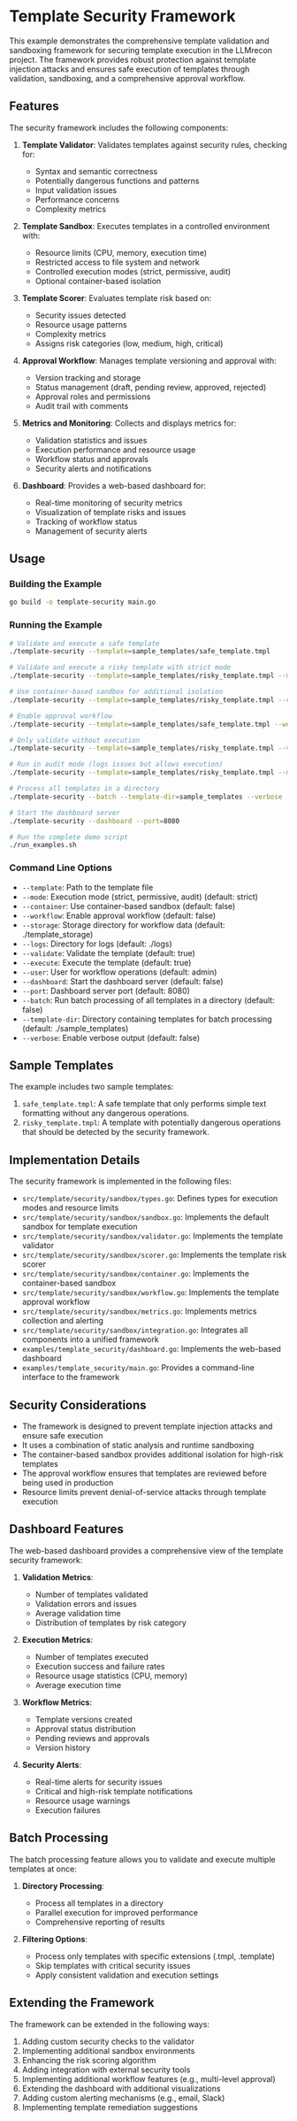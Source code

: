 # Template Security Framework

This example demonstrates the comprehensive template validation and sandboxing framework for securing template execution in the LLMrecon project. The framework provides robust protection against template injection attacks and ensures safe execution of templates through validation, sandboxing, and a comprehensive approval workflow.

## Features

The security framework includes the following components:

1. **Template Validator**: Validates templates against security rules, checking for:
   - Syntax and semantic correctness
   - Potentially dangerous functions and patterns
   - Input validation issues
   - Performance concerns
   - Complexity metrics

2. **Template Sandbox**: Executes templates in a controlled environment with:
   - Resource limits (CPU, memory, execution time)
   - Restricted access to file system and network
   - Controlled execution modes (strict, permissive, audit)
   - Optional container-based isolation

3. **Template Scorer**: Evaluates template risk based on:
   - Security issues detected
   - Resource usage patterns
   - Complexity metrics
   - Assigns risk categories (low, medium, high, critical)

4. **Approval Workflow**: Manages template versioning and approval with:
   - Version tracking and storage
   - Status management (draft, pending review, approved, rejected)
   - Approval roles and permissions
   - Audit trail with comments

5. **Metrics and Monitoring**: Collects and displays metrics for:
   - Validation statistics and issues
   - Execution performance and resource usage
   - Workflow status and approvals
   - Security alerts and notifications

6. **Dashboard**: Provides a web-based dashboard for:
   - Real-time monitoring of security metrics
   - Visualization of template risks and issues
   - Tracking of workflow status
   - Management of security alerts

## Usage

### Building the Example

```bash
go build -o template-security main.go
```

### Running the Example

```bash
# Validate and execute a safe template
./template-security --template=sample_templates/safe_template.tmpl

# Validate and execute a risky template with strict mode
./template-security --template=sample_templates/risky_template.tmpl --mode=strict

# Use container-based sandbox for additional isolation
./template-security --template=sample_templates/risky_template.tmpl --container

# Enable approval workflow
./template-security --template=sample_templates/safe_template.tmpl --workflow --user=admin

# Only validate without execution
./template-security --template=sample_templates/risky_template.tmpl --validate --execute=false

# Run in audit mode (logs issues but allows execution)
./template-security --template=sample_templates/risky_template.tmpl --mode=audit

# Process all templates in a directory
./template-security --batch --template-dir=sample_templates --verbose

# Start the dashboard server
./template-security --dashboard --port=8080

# Run the complete demo script
./run_examples.sh
```

### Command Line Options

- `--template`: Path to the template file
- `--mode`: Execution mode (strict, permissive, audit) (default: strict)
- `--container`: Use container-based sandbox (default: false)
- `--workflow`: Enable approval workflow (default: false)
- `--storage`: Storage directory for workflow data (default: ./template_storage)
- `--logs`: Directory for logs (default: ./logs)
- `--validate`: Validate the template (default: true)
- `--execute`: Execute the template (default: true)
- `--user`: User for workflow operations (default: admin)
- `--dashboard`: Start the dashboard server (default: false)
- `--port`: Dashboard server port (default: 8080)
- `--batch`: Run batch processing of all templates in a directory (default: false)
- `--template-dir`: Directory containing templates for batch processing (default: ./sample_templates)
- `--verbose`: Enable verbose output (default: false)

## Sample Templates

The example includes two sample templates:

1. `safe_template.tmpl`: A safe template that only performs simple text formatting without any dangerous operations.
2. `risky_template.tmpl`: A template with potentially dangerous operations that should be detected by the security framework.

## Implementation Details

The security framework is implemented in the following files:

- `src/template/security/sandbox/types.go`: Defines types for execution modes and resource limits
- `src/template/security/sandbox/sandbox.go`: Implements the default sandbox for template execution
- `src/template/security/sandbox/validator.go`: Implements the template validator
- `src/template/security/sandbox/scorer.go`: Implements the template risk scorer
- `src/template/security/sandbox/container.go`: Implements the container-based sandbox
- `src/template/security/sandbox/workflow.go`: Implements the template approval workflow
- `src/template/security/sandbox/metrics.go`: Implements metrics collection and alerting
- `src/template/security/sandbox/integration.go`: Integrates all components into a unified framework
- `examples/template_security/dashboard.go`: Implements the web-based dashboard
- `examples/template_security/main.go`: Provides a command-line interface to the framework

## Security Considerations

- The framework is designed to prevent template injection attacks and ensure safe execution
- It uses a combination of static analysis and runtime sandboxing
- The container-based sandbox provides additional isolation for high-risk templates
- The approval workflow ensures that templates are reviewed before being used in production
- Resource limits prevent denial-of-service attacks through template execution

## Dashboard Features

The web-based dashboard provides a comprehensive view of the template security framework:

1. **Validation Metrics**:
   - Number of templates validated
   - Validation errors and issues
   - Average validation time
   - Distribution of templates by risk category

2. **Execution Metrics**:
   - Number of templates executed
   - Execution success and failure rates
   - Resource usage statistics (CPU, memory)
   - Average execution time

3. **Workflow Metrics**:
   - Template versions created
   - Approval status distribution
   - Pending reviews and approvals
   - Version history

4. **Security Alerts**:
   - Real-time alerts for security issues
   - Critical and high-risk template notifications
   - Resource usage warnings
   - Execution failures

## Batch Processing

The batch processing feature allows you to validate and execute multiple templates at once:

1. **Directory Processing**:
   - Process all templates in a directory
   - Parallel execution for improved performance
   - Comprehensive reporting of results

2. **Filtering Options**:
   - Process only templates with specific extensions (.tmpl, .template)
   - Skip templates with critical security issues
   - Apply consistent validation and execution settings

## Extending the Framework

The framework can be extended in the following ways:

1. Adding custom security checks to the validator
2. Implementing additional sandbox environments
3. Enhancing the risk scoring algorithm
4. Adding integration with external security tools
5. Implementing additional workflow features (e.g., multi-level approval)
6. Extending the dashboard with additional visualizations
7. Adding custom alerting mechanisms (e.g., email, Slack)
8. Implementing template remediation suggestions
